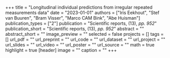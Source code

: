 +++
title = "Longitudinal individual predictions from irregular repeated measurements data"
date = "2023-01-01"
authors = ["Iris Eekhout", "Stef van Buuren", "Bram Visser", "Marco CAM Bink", "Abe Huisman"]
publication_types = ["2"]
publication = "Scientific reports, (13), _pp. 952_"
publication_short = "Scientific reports, (13), _pp. 952_"
abstract = ""
abstract_short = ""
image_preview = ""
selected = false
projects = []
tags = []
url_pdf = ""
url_preprint = ""
url_code = ""
url_dataset = ""
url_project = ""
url_slides = ""
url_video = ""
url_poster = ""
url_source = ""
math = true
highlight = true
[header]
image = ""
caption = ""
+++
